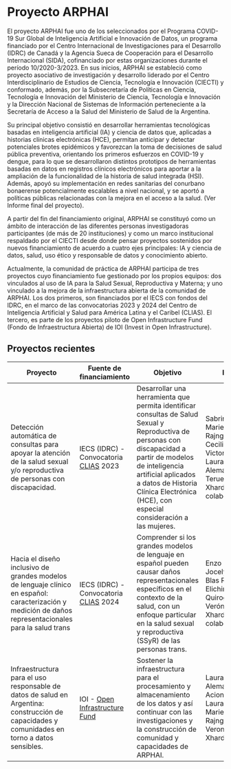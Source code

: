 # Proyecto ARPHAI

El proyecto ARPHAI fue uno de los seleccionados por el Programa COVID-19 Sur Global de Inteligencia Artificial e Innovación de Datos, un programa financiado por el Centro Internacional de Investigaciones para el Desarrollo (IDRC) de Canadá y la Agencia Sueca de Cooperación para el Desarrollo Internacional (SIDA), cofinanciado por estas organizaciones durante  el período 10/2020-3/2023. En sus inicios, ARPHAI se estableció como proyecto asociativo de investigación y desarrollo liderado por el Centro Interdisciplinario de Estudios de Ciencia, Tecnología e Innovación (CIECTI) y conformado, además, por la Subsecretaría de Políticas en Ciencia, Tecnología e Innovación del Ministerio de Ciencia, Tecnología e Innovación y la Dirección Nacional de Sistemas de Información perteneciente a la Secretaría de Acceso a la Salud del Ministerio de Salud de la Argentina. 

Su principal objetivo consistió en desarrollar herramientas tecnológicas basadas en inteligencia artificial (IA) y ciencia de datos que, aplicadas a historias clínicas electrónicas (HCE), permitan anticipar y detectar potenciales brotes epidémicos y favorezcan la toma de decisiones de salud pública preventiva, orientando los primeros esfuerzos en COVID-19 y dengue, para lo que se desarrollaron distintos prototipos de herramientas basadas en datos en registros clínicos electrónicos para aportar a la ampliación de la funcionalidad de la historia de salud integrada (HSI). Además, apoyó su implementación en redes sanitarias del conurbano bonaerense potencialmente escalables a nivel nacional, y se aportó a políticas públicas relacionadas con la mejora en el acceso a la salud. (Ver Informe final del proyecto).
 
A partir del fin del financiamiento original, ARPHAI se constituyó como un ámbito de interacción de las diferentes personas investigadoras participantes (de más de 20 instituciones) y como un marco institucional respaldado por el CIECTI desde donde pensar proyectos sostenidos por nuevos financiamiento de acuerdo a cuatro ejes principales: IA y ciencia de datos, salud, uso ético y responsable de datos y conocimiento abierto.  

Actualmente, la comunidad de práctica de ARPHAI participa de tres proyectos cuyo financiamiento fue gestionado por los propios equipos: dos vinculados al uso de IA para la Salud Sexual, Reproductiva y Materna;  y uno vinculado a la mejora de la infraestructura abierta de la comunidad de ARPHAI. Los dos primeros, son  financiados por el IECS con fondos del IDRC, en el marco de las convocatorias 2023 y 2024 del Centro de Inteligencia Artificial y Salud para América Latina y el Caribel (CLIAS). El tercero, es parte de los proyectos piloto de Open Infrastructure Fund (Fondo de Infraestructura Abierta) de IOI (Invest in Open Infrastructure).  

## Proyectos recientes

| **Proyecto** | **Fuente de financiamiento** | **Objetivo** | **Equipo** |
|---------------------------------------------------------------------------------------------------------------------------------------------------------|-------------------------------|-----------------------------------------------------------------------------------------------------------------------------------------------------------------------------------------------------------------------------------------------------------------------------|--------------------------------------------------------------------------------------------------------------------------------------------------|
| Detección automática de consultas para apoyar la atención de la salud sexual y/o reproductiva de personas con discapacidad. | IECS (IDRC) - Convocatoria [CLIAS](https://clias.iecs.org.ar/) 2023 | Desarrollar una herramienta que permita identificar consultas de Salud Sexual y Reproductiva de personas con discapacidad a partir de modelos de inteligencia artificial aplicados a datos de Historia Clínica Electrónica (HCE), con especial consideración a las mujeres. | Sabrina López, Mariela Rajngewerc, Cecilia Palermo, Victoria Tiseyra, Laura Alonso Alemany, Milagro Teruel, Verónica Xhardez  y colaboradores/as |
| Hacia el diseño inclusivo de grandes modelos de lenguaje clínico en español: caracterización y medición de daños representacionales para la salud trans | IECS (IDRC) - Convocatoria [CLIAS](https://clias.iecs.org.ar/) 2024 | Comprender si los grandes modelos de lenguaje en español  pueden causar daños representacionales específicos en el contexto de la salud, con un enfoque particular en la salud sexual y reproductiva (SSyR) de las personas trans. | Enzo Ferrante, Jocelyn Dunstan, Blas Radi, Marina Elichiry, Tamara Quiroga, Verónica Xhardez y colaboradores/as |
| Infraestructura para el uso responsable de datos de salud en Argentina: construcción de capacidades y comunidades en torno a datos sensibles. | IOI - [Open Infrastructure Fund](https://investinopen.org/funding-pilots/oi-fund/) | Sostener la infraestructura para el procesamiento y almacenamiento de los datos y así continuar con las investigaciones y la construcción de comunidad y capacidades de ARPHAI. | Laura Alonso Alemany, Laura Acion, Sabrina Laura Lopez, Mariela Rajngewerc, Veronica Xhardez |

